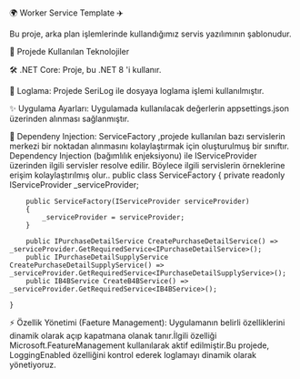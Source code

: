 🌍 Worker Service Template ✈️

Bu proje, arka plan işlemlerinde kullandığımız servis yazılımının şablonudur. 


🚀 Projede Kullanılan Teknolojiler

🛠️ .NET Core: Proje, bu .NET 8 'i kullanır.

🔑 Loglama: Projede SeriLog ile dosyaya loglama işlemi kullanılmıştır.

✨ Uygulama Ayarları: Uygulamada kullanılacak değerlerin appsettings.json üzerinden alınması sağlanmıştır.

🎨 Dependeny Injection: ServiceFactory ,projede kullanılan bazı servislerin merkezi bir noktadan alınmasını kolaylaştırmak için oluşturulmuş bir sınıftır. Dependency Injection (bağımlılık enjeksiyonu) ile IServiceProvider üzerinden ilgili servisler resolve edilir. Böylece ilgili servislerin örneklerine erişim kolaylaştırılmış olur..
    public class ServiceFactory
    {
        private readonly IServiceProvider _serviceProvider;

        public ServiceFactory(IServiceProvider serviceProvider)
        {
            _serviceProvider = serviceProvider;
        }

        public IPurchaseDetailService CreatePurchaseDetailService() => _serviceProvider.GetRequiredService<IPurchaseDetailService>();
        public IPurchaseDetailSupplyService CreatePurchaseDetailSupplyService() => _serviceProvider.GetRequiredService<IPurchaseDetailSupplyService>();
        public IB4BService CreateB4BService() => _serviceProvider.GetRequiredService<IB4BService>();

    }

⚡ Özellik Yönetimi (Faeture Management): Uygulamanın belirli özelliklerini dinamik olarak açıp kapatmana olanak tanır.İlgili özelliği Microsoft.FeatureManagement kullanılarak aktif edilmiştir.Bu projede, LoggingEnabled özelliğini kontrol ederek loglamayı dinamik olarak yönetiyoruz.
